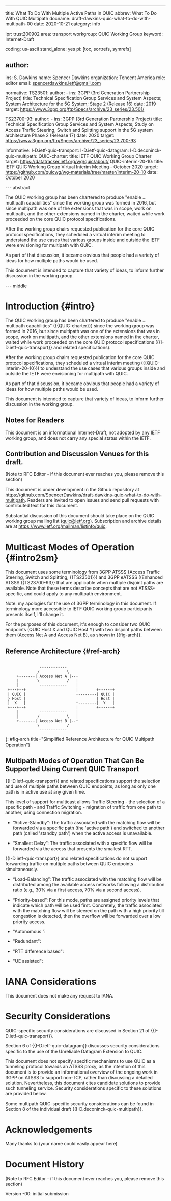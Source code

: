 ---
title: What To Do With Multiple Active Paths in QUIC
abbrev: What To Do With QUIC Multipath
docname: draft-dawkins-quic-what-to-do-with-multipath-00
date: 2020-10-21
category: info

ipr: trust200902
area: transport
workgroup: QUIC Working Group
keyword: Internet-Draft

coding: us-ascii
stand_alone: yes
pi: [toc, sortrefs, symrefs]

author:
 -
  ins: S. Dawkins
  name: Spencer Dawkins
  organization: Tencent America
  role: editor
  email: spencerdawkins.ietf@gmail.com

normative:
  TS23501:
    author:
      - ins: 3GPP (3rd Generation Partnership Project)
    title: Technical Specification Group Services and System Aspects; System Architecture for the 5G System; Stage 2 (Release 16)
    date: 2019
    target: https://www.3gpp.org/ftp/Specs/archive/23_series/23.501/

  TS23700-93:
    author:
      - ins: 3GPP (3rd Generation Partnership Project)
    title: Technical Specification Group Services and System Aspects; Study on Access Traffic Steering, Switch and Splitting support in the 5G system architecture Phase 2 (Release 17)
    date: 2020
    target: https://www.3gpp.org/ftp/Specs/archive/23_series/23.700-93

informative:
  I-D.ietf-quic-transport:
  I-D.ietf-quic-datagram:
  I-D.deconinck-quic-multipath:
  QUIC-charter:
    title: IETF QUIC Working Group Charter
    target: https://datatracker.ietf.org/wg/quic/about/
  QUIC-interim-20-10:
    title: IETF QUIC Working Group Virtual Interim Meeting - October 2020
    target: https://github.com/quicwg/wg-materials/tree/master/interim-20-10
    date: October 2020
    
--- abstract

The QUIC working group has been chartered to produce "enable ... multipath capabilities" since the working group was formed in 2016, but since multipath was one of the extensions that was in scope, work on multipath, and the other extensions named in the charter, waited while work proceeded on the core QUIC protocol specifications. 

After the working group chairs requested publication for the core QUIC protocol specifications, they scheduled a virtual interim meeting to understand the use cases that various groups inside and outside the IETF were envisioning for multipath with QUIC. 

As part of that discussion, it became obvious that people had a variety of ideas for how multiple paths would be used. 

This document is intended to capture that variety of ideas, to inform further discussion in the working group. 

--- middle

# Introduction {#intro}

The QUIC working group has been chartered to produce "enable ... multipath capabilities" ({{QUIC-charter}}) since the working group was formed in 2016, but since multipath was one of the extensions that was in scope, work on multipath, and the other extensions named in the charter, waited while work proceeded on the core QUIC protocol specifications ({{I-D.ietf-quic-transport}} and related specifications). 

After the working group chairs requested publication for the core QUIC protocol specifications, they scheduled a virtual interim meeting ({{QUIC-interim-20-10}}) to understand the use cases that various groups inside and outside the IETF were envisioning for multipath with QUIC. 

As part of that discussion, it became obvious that people had a variety of ideas for how multiple paths would be used. 

This document is intended to capture that variety of ideas, to inform further discussion in the working group. 

## Notes for Readers

This document is an informational Internet-Draft, not adopted by any IETF working group, and does not carry any special status within the IETF.

## Contribution and Discussion Venues for this draft. 

(Note to RFC Editor - if this document ever reaches you, please remove this section)

This document is under development in the Github repository at https://github.com/SpencerDawkins/draft-dawkins-quic-what-to-do-with-multipath.  Readers are invited to open issues and send pull requests with contributed text for this document.

Substantial discussion of this document should take place on the QUIC working group mailing list (quic@ietf.org). Subscription and archive details are at https://www.ietf.org/mailman/listinfo/quic.

# Multicast Modes of Operation {#intro2sm}

This document uses some terminology from 3GPP ATSSS {Access Traffic Steering, Switch and Splitting, {{TS23501}}) and 3GPP eATSSS ((Enhanced ATSSS {{TS23700-93}} that are applicable when multiple disjoint paths are available. Note that these terms describe concepts that are not ATSSS-specific, and could apply to any multipath environment. 

Note: my apologies for the use of 3GPP terminology in this document. If terminology more accessible to IETF QUIC working group participants presents itself, I'll change it.

For the purposes of this document, it's enough to consider two QUIC endpoints (QUIC Host X and QUIC Host Y) with two disjoint paths between them (Access Net A and Access Net B), as shown in {{fig-arch}}.

## Reference Architecture {#ref-arch}

~~~~~~~~~~~~~~~~~~~~~~~~~~~

               ------------                
              /            \               
     +-------| Access Net A |--+           
     |        \            /   |           
     |         ------------    |                        
 +---+--+                      |        +------+
 | QUIC |                      +--------| QUIC | 
 } Host |                               | Host |
 |  X   |                      +--------|  Y   |
 +---+--+                      |        +------+
     |         ------------    |
     |        /            \   |
     +-------| Access Net B |--+
              \            /
               ------------
~~~~~~~~~~~~~~~~~~~~~~~~~~~
{: #fig-arch title="Simplified Reference Architecture for QUIC Multipath Operation"}

## Multipath Modes of Operation That Can Be Supported Using Current QUIC Transport

{{I-D.ietf-quic-transport}} and related specifications support the selection and use of multiple paths between QUIC endpoints, as long as only one path is in active use at any given time. 

This level of support for multicast allows Traffic Steering - the selection of a specific path - and Traffic Switching - migration of traffic from one path to another, using connection migration.  

- “Active-Standby”: The traffic associated with the matching flow will be forwarded via a specific path (the 'active path') and switched to another path (called 'standby path') when the active access is unavailable. 

- “Smallest Delay”: The traffic associated with a specific flow will be forwarded via the access that presents the smallest RTT. 

{{I-D.ietf-quic-transport}} and related specifications do not support forwarding traffic on multiple paths between QUIC endpoints simultaneously. 

- “Load-Balancing”: The traffic associated with the matching flow will be distributed among the available access networks following a distribution ratio (e.g., 30% via a first access, 70% via a second access).

- “Priority-based”: For this mode, paths  are assigned priority levels that indicate which path will be used first. Concretely, the traffic associated with the matching flow will be steered on the path with a high priority till congestion is detected, then the overflow will be forwarded over a low priority access. 

- "Autonomous ”: 

- "Redundant":

- "RTT difference based": 

- "UE assisted":

# IANA Considerations

This document does not make any request to IANA.

# Security Considerations

QUIC-specific security considerations are discussed in Section 21 of {{I-D.ietf-quic-transport}}. 

Section 6 of {{I-D.ietf-quic-datagram}} discusses security considerations specific to the use of the Unreliable Datagram Extension to QUIC.

This document does not specify specific mechanisms to use QUIC as a tunneling protocol towards an ATSSS proxy, as the intention of this document is to provide an informational overview of the ongoing work in 3GPP on ATSSS to support non-TCP, rather than discussing a detailed solution. Nevertheless, this document cites candidate solutions to provide such tunneling service. Security considerations specific to these solutions are provided below.

Some multipath QUIC-specific security considerations can be found in Section 8 of the individual draft {{I-D.deconinck-quic-multipath}}. 

# Acknowledgements

Many thanks to (your name could easily appear here)

# Document History

(Note to RFC Editor - if this document ever reaches you, please remove this section)

Version -00: initial submission